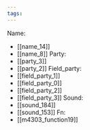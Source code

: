 ```yaml
---
tags:
---
```

Name:
- [[name_14]]
- [[name_8]]
Party:
- [[party_3]]
- [[party_2]]
Field_party:
- [[field_party_1]]
- [[field_party_0]]
- [[field_party_2]]
- [[field_party_3]]
Sound:
- [[sound_184]]
- [[sound_153]]
Fn:
- [[m4303_function19]]
